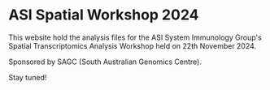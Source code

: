 # ASI Spatial Workshop 2024

This website hold the analysis files for the ASI System Immunology Group's
Spatial Transcriptomics Analysis Workshop held on 22th November 2024.

Sponsored by SAGC (South Australian Genomics Centre).

Stay tuned!
